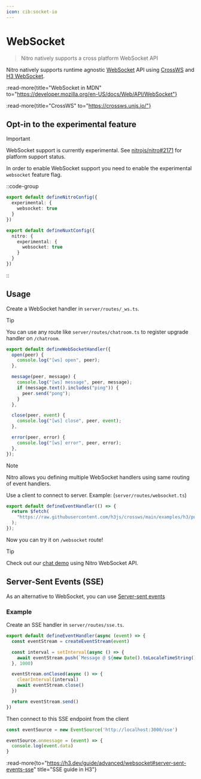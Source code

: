 ```yaml
---
icon: cib:socket-io
---
```


# WebSocket

> Nitro natively supports a cross platform WebSocket API

Nitro natively supports runtime agnostic [WebSocket](https://developer.mozilla.org/en-US/docs/Web/API/WebSocket) API using [CrossWS](https://crossws.h3.dev/) and [H3 WebSocket](https://h3.dev/guide/advanced/websocket).

:read-more{title="WebSocket in MDN" to="https://developer.mozilla.org/en-US/docs/Web/API/WebSocket"}

:read-more{title="CrossWS" to="https://crossws.unjs.io/"}

## Opt-in to the experimental feature

> [!IMPORTANT]
> WebSocket support is currently experimental. See [nitrojs/nitro#2171](https://github.com/nitrojs/nitro/issues/2171) for platform support status.

In order to enable WebSocket support you need to enable the experimental `websocket` feature flag.

::code-group
```ts [nitro.config.ts]
export default defineNitroConfig({
  experimental: {
    websocket: true
  }
})
```

```ts [nuxt.config.ts]
export default defineNuxtConfig({
  nitro: {
    experimental: {
      websocket: true
    }
  }
})
```
::

## Usage

Create a WebSocket handler in `server/routes/_ws.ts`.

> [!TIP]
> You can use any route like `server/routes/chatroom.ts` to register upgrade handler on `/chatroom`.

<!-- automd-disabled:file code src="../../examples/websocket/routes/_ws.ts" -->

```ts [server/routes/_ws.ts]
export default defineWebSocketHandler({
  open(peer) {
    console.log("[ws] open", peer);
  },

  message(peer, message) {
    console.log("[ws] message", peer, message);
    if (message.text().includes("ping")) {
      peer.send("pong");
    }
  },

  close(peer, event) {
    console.log("[ws] close", peer, event);
  },

  error(peer, error) {
    console.log("[ws] error", peer, error);
  },
});

```

<!-- /automd -->

> [!NOTE]
> Nitro allows you defining multiple WebSocket handlers using same routing of event handlers.

Use a client to connect to server. Example: (`server/routes/websocket.ts`)

<!-- automd-disabled:file code src="../../examples/websocket/routes/index.ts" -->

```ts [index.ts]
export default defineEventHandler(() => {
  return $fetch(
    "https://raw.githubusercontent.com/h3js/crossws/main/examples/h3/public/index.html"
  );
});

```

<!-- /automd -->

Now you can try it on `/websocket` route!

> [!TIP]
> Check out our [chat demo](https://nuxt-chat.pi0.io/) using Nitro WebSocket API.

## Server-Sent Events (SSE)

As an alternative to WebSocket, you can use [Server-sent events](https://developer.mozilla.org/en-US/docs/Web/API/Server-sent_events)

### Example

Create an SSE handler in `server/routes/sse.ts`.

```ts [server/routes/sse.ts]
export default defineEventHandler(async (event) => {
  const eventStream = createEventStream(event)

  const interval = setInterval(async () => {
    await eventStream.push(`Message @ ${new Date().toLocaleTimeString()}`)
  }, 1000)

  eventStream.onClosed(async () => {
    clearInterval(interval)
    await eventStream.close()
  })

  return eventStream.send()
})
```

Then connect to this SSE endpoint from the client

```ts
const eventSource = new EventSource('http://localhost:3000/sse')

eventSource.onmessage = (event) => {
  console.log(event.data)
}
```

:read-more{to="https://h3.dev/guide/advanced/websocket#server-sent-events-sse" title="SSE guide in H3"}
